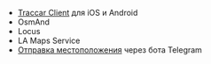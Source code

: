 - [Traccar Client](/online-tracking-traccar-client.md) для iOS и Android
- OsmAnd
- Locus
- LA Maps Service
- [Отправка местоположения](/telegram-bot-geolocation.md) через бота Telegram